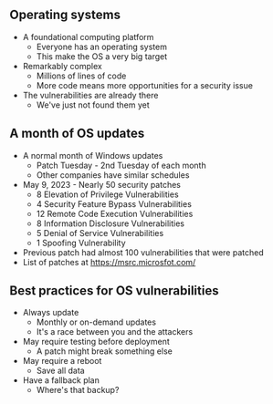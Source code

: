 ## Operating systems
- A foundational computing platform
	- Everyone has an operating system
	- This make the OS a very big target
- Remarkably complex
	- Millions of lines of code
	- More code means more opportunities for a security issue
- The vulnerabilities are already there
	- We've just not found them yet
## A month of OS updates
- A normal month of Windows updates
	- Patch Tuesday - 2nd Tuesday of each month
	- Other companies have similar schedules
- May 9, 2023 - Nearly 50 security patches
	- 8 Elevation of Privilege Vulnerabilities
	- 4 Security Feature Bypass Vulnerabilities
	- 12 Remote Code Execution Vulnerabilities
	- 8 Information Disclosure Vulnerabilities
	- 5 Denial of Service Vulnerabilities
	- 1 Spoofing Vulnerability
- Previous patch had almost 100 vulnerabilities that were patched
- List of patches at https://msrc.microsfot.com/
## Best practices for OS vulnerabilities
- Always update
	- Monthly or on-demand updates
	- It's a race between you and the attackers
- May require testing before deployment
	- A patch might break something else
- May require a reboot
	- Save all data
- Have a fallback plan
	- Where's that backup?